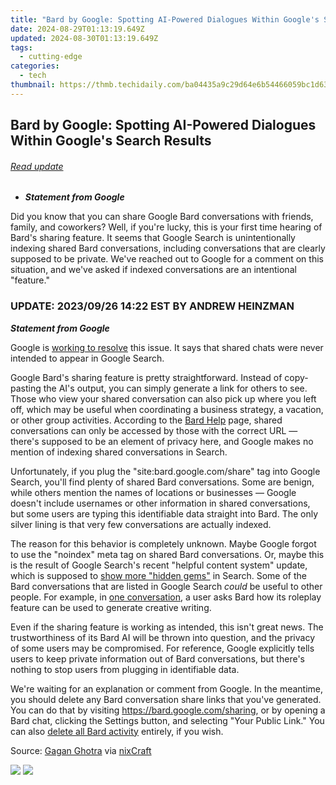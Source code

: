 ```yaml
---
title: "Bard by Google: Spotting AI-Powered Dialogues Within Google's Search Results"
date: 2024-08-29T01:13:19.649Z
updated: 2024-08-30T01:13:19.649Z
tags:
  - cutting-edge
categories:
  - tech
thumbnail: https://thmb.techidaily.com/ba04435a9c29d64e6b54466059bc1d63c6b55c0d271d3714cb63b43e99d25c0a.jpg
---
```


## Bard by Google: Spotting AI-Powered Dialogues Within Google's Search Results

###### [Read update](https://article-files.techidaily.com/a-complete-tutorial-for-professional-gopro-vlogs-for-2024/) 

* **_Statement from Google_**

 Did you know that you can share Google Bard conversations with friends, family, and coworkers? Well, if you're lucky, this is your first time hearing of Bard's sharing feature. It seems that Google Search is unintentionally indexing shared Bard conversations, including conversations that are clearly supposed to be private. We've reached out to Google for a comment on this situation, and we've asked if indexed conversations are an intentional "feature."

###  UPDATE: 2023/09/26 14:22 EST BY ANDREW HEINZMAN

**_Statement from Google_** 

 Google is [working to resolve](https://twitter.com/searchliaison/status/1706732827705065665?) this issue. It says that shared chats were never intended to appear in Google Search.

 Google Bard's sharing feature is pretty straightforward. Instead of copy-pasting the AI's output, you can simply generate a link for others to see. Those who view your shared conversation can also pick up where you left off, which may be useful when coordinating a business strategy, a vacation, or other group activities. According to the [Bard Help](https://support.google.com/bard/answer/13743730?hl=en&co=GENIE.Platform%3DDesktop) page, shared conversations can only be accessed by those with the correct URL — there's supposed to be an element of privacy here, and Google makes no mention of indexing shared conversations in Search.

 Unfortunately, if you plug the "site:bard.google.com/share" tag into Google Search, you'll find plenty of shared Bard conversations. Some are benign, while others mention the names of locations or businesses — Google doesn't include usernames or other information in shared conversations, but some users are typing this identifiable data straight into Bard. The only silver lining is that very few conversations are actually indexed.

 The reason for this behavior is completely unknown. Maybe Google forgot to use the "noindex" meta tag on shared Bard conversations. Or, maybe this is the result of Google Search's recent "helpful content system" update, which is supposed to [show more "hidden gems"](https://twitter.com/searchliaison/status/1658150965709615107) in Search. Some of the Bard conversations that are listed in Google Search _could_ be useful to other people. For example, in [one conversation](https://bard.google.com/share/0e016be7a9d6), a user asks Bard how its roleplay feature can be used to generate creative writing.

 Even if the sharing feature is working as intended, this isn't great news. The trustworthiness of its Bard AI will be thrown into question, and the privacy of some users may be compromised. For reference, Google explicitly tells users to keep private information out of Bard conversations, but there's nothing to stop users from plugging in identifiable data.

 We're waiting for an explanation or comment from Google. In the meantime, you should delete any Bard conversation share links that you've generated. You can do that by visiting <https://bard.google.com/sharing>, or by opening a Bard chat, clicking the Settings button, and selecting "Your Public Link." You can also [delete all Bard activity](https://support.google.com/bard/answer/13278892?hl=en&co=GENIE.Platform%3DDesktop) entirely, if you wish.

 Source: [Gagan Ghotra](https://twitter.com/gaganghotra%5F/status/1706545667362210129?) via [nixCraft](https://mastodon.social/@nixCraft/111132139532868852)

<ins class="adsbygoogle"
     style="display:block"
     data-ad-format="autorelaxed"
     data-ad-client="ca-pub-7571918770474297"
     data-ad-slot="1223367746"></ins>



<ins class="adsbygoogle"
     style="display:block"
     data-ad-client="ca-pub-7571918770474297"
     data-ad-slot="8358498916"
     data-ad-format="auto"
     data-full-width-responsive="true"></ins>



<!-- affiliate ads begin -->
<a href="https://shop.manycam.com/order/checkout.php?PRODS=17727588&QTY=1&AFFILIATE=108875&CART=1"><img src="https://secure.avangate.com/images/merchant/8230bea7d54bcdf99cdfe85cb07313d5/mcaffbanner600x500.png" border="0"></a>
<a href="https://shop.manycam.com/order/checkout.php?PRODS=17727588&QTY=1&AFFILIATE=108875&CART=1"><img src="https://secure.avangate.com/images/merchant/8230bea7d54bcdf99cdfe85cb07313d5/Affiliates_300x250px_valentinesday.png" border="0"></a>
<!-- affiliate ads end -->